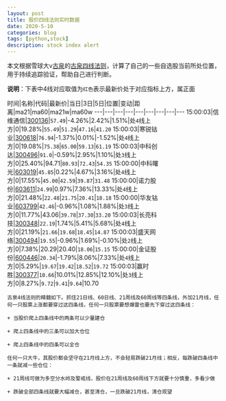 ```yaml
---
layout: post
title: 股价四线法则实时数据
date: 2020-5-10
categories: blog
tags: [python,stock]
description: stock index alert
---
```



本文根据雪球大v[古泉](https://xueqiu.com/u/7148646888)的[古泉四线法则](https://xueqiu.com/7148646888/130498192)，计算了自己的一些自选股当前所处位置，用于持续追踪验证，帮助自己进行判断。

**说明**：下表中4线对应取值为`红色`表示最新价处于对应指标上方，属正面

时间|名称|代码|最新价|当日|3日|5日|位置|变动|距离|ma21|ma60|ma21w|ma60w
---|---|---|---|---|---|---|---|---
15:00:03|信维通信|[300136](https://xueqiu.com/S/SZ300136)|`57.49`|-4.26%|2.42%|1.51%|处`4`线上方|0|19.28%|`55.49`|`51.29`|`47.16`|`41.20`
15:00:03|寒锐钴业|[300618](https://xueqiu.com/S/SZ300618)|`76.94`|-1.37%|0.01%|-1.52%|处`4`线上方|0|19.08%|`75.38`|`65.00`|`59.13`|`61.19`
15:00:03|中科创达|[300496](https://xueqiu.com/S/SZ300496)|`91.0`|-0.59%|2.95%|1.10%|处`3`线上方|0|25.40%|94.71|`80.93`|`72.43`|`54.35`
15:00:00|中科曙光|[603019](https://xueqiu.com/S/SH603019)|`45.85`|0.22%|4.67%|3.16%|处`4`线上方|0|17.55%|`45.00`|`42.59`|`39.87`|`31.48`
15:00:00|诺力股份|[603611](https://xueqiu.com/S/SH603611)|`24.99`|0.97%|7.36%|13.33%|处`4`线上方|0|21.48%|`22.48`|`21.75`|`20.41`|`18.18`
15:00:00|华友钴业|[603799](https://xueqiu.com/S/SH603799)|`42.46`|-0.96%|1.08%|1.88%|处`3`线上方|0|11.77%|43.06|`39.78`|`37.30`|`33.20`
15:00:03|长亮科技|[300348](https://xueqiu.com/S/SZ300348)|`22.19`|1.74%|5.41%|5.68%|处`4`线上方|0|21.19%|`21.66`|`19.68`|`18.45`|`14.87`
15:00:03|盛天网络|[300494](https://xueqiu.com/S/SZ300494)|`19.55`|-0.96%|1.69%|-0.10%|处`2`线上方|0|7.38%|20.29|20.40|`18.06`|`15.15`
15:00:00|金证股份|[600446](https://xueqiu.com/S/SH600446)|`20.34`|-1.79%|8.06%|7.33%|处`4`线上方|0|5.29%|`19.67`|`19.42`|`18.52`|`19.72`
15:00:03|赢时胜|[300377](https://xueqiu.com/S/SZ300377)|`10.66`|10.01%|12.85%|12.10%|处`3`线上方|0|8.27%|`9.72`|`9.41`|`9.64`|10.70

```
古泉4线法则的精髓如下。抓住21日线、60日线、21周线及60周线等四条线，外加21月线，任何一只股票上涨都要穿过这四条线，任何一只股票要想爆雷也要先下穿过这四条线：

+ 当股价爬上四条线中的两条可以少量建仓

+ 爬上四条线中的三条可以加大仓位

+ 爬上四条线中的四条可以全仓

任何一只大牛，其股价都会坚守在21月线上方，不会轻易跌破21月线；相反，每跌破四条线中一条就减一些仓位：

+ 21周线可做为多空分水岭及警戒线，股价在21周线及60周线下方就要十分慎重，多看少做

+ 跌破全部四条线就要大幅减仓，甚至清仓，一旦跌破21月线，清仓观望
```